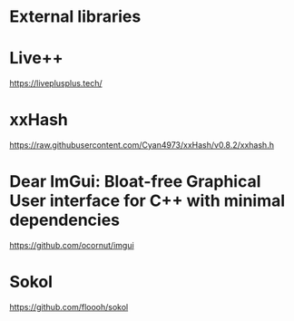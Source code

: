 # External libraries

# Live++

https://liveplusplus.tech/

# xxHash

https://raw.githubusercontent.com/Cyan4973/xxHash/v0.8.2/xxhash.h

# Dear ImGui: Bloat-free Graphical User interface for C++ with minimal dependencies

https://github.com/ocornut/imgui

# Sokol

https://github.com/floooh/sokol

